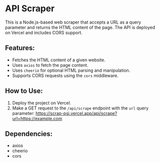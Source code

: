 # API Scraper

This is a Node.js-based web scraper that accepts a URL as a query parameter and returns the HTML content of the page. The API is deployed on Vercel and includes CORS support.

## Features:
- Fetches the HTML content of a given website.
- Uses `axios` to fetch the page content.
- Uses `cheerio` for optional HTML parsing and manipulation.
- Supports CORS requests using the `cors` middleware.

## How to Use:
1. Deploy the project on Vercel.
2. Make a GET request to the `/api/scrape` endpoint with the `url` query parameter:
https://scrap-psi.vercel.app/api/scrape?url=https://example.com

## Dependencies:
- axios
- cheerio
- cors
